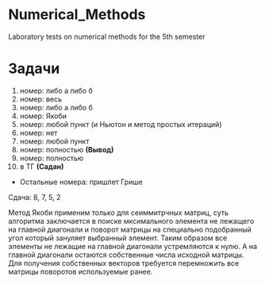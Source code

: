 # Numerical_Methods
Laboratory tests on numerical methods for the 5th semester

# Задачи
1. номер: либо а либо б
2. номер: весь
3. номер: либо а либо б
4. номер: Якоби
5. номер: любой пункт (и Ньютон и метод простых итераций)
6. номер: нет
7. номер: любой пункт
8. номер: полностью  **(Вывод)**
9.  номер: полностью
10. в ТГ **(Садан)**
* Остальные номера: пришлет Грише

Сдача: 8, 7, 5, 2

Метод Якоби применим только для сеиммитрчных матриц, суть алгоритма заключается в поиске мксимального элемента не лежащего
на главной диагонали и поворот матрицы на специально подобранный угол который зануляет выбранный элемент.
Таким образом все элементы не лежащие на главной диагонали устремляются к нулю.
А на главной диагонали остаются собственные числа исходной матрицы.
Для получения собственных векторов требуется перемножить все матрицы поворотов используемые ранее.
